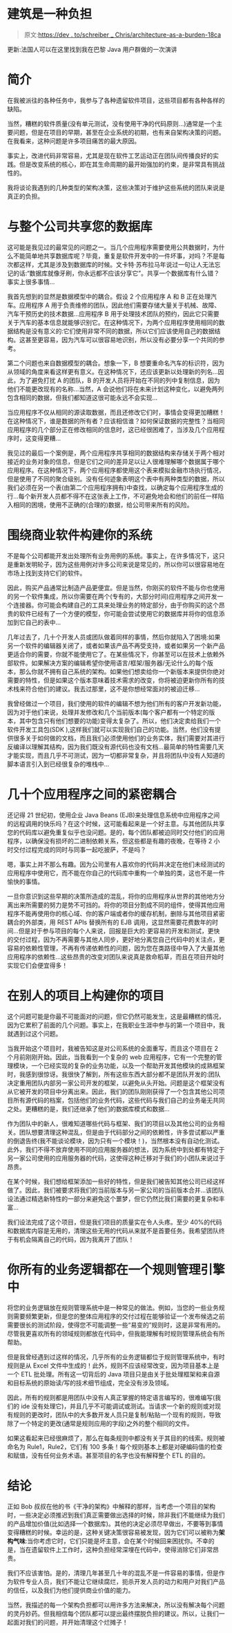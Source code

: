 # 建筑是一种负担

> 原文:[https://dev . to/schreiber _ Chris/architecture-as-a-burden-18ca](https://dev.to/schreiber_chris/architecture-as-a-burden-18ca)

更新:法国人可以在这里找到我在巴黎 Java 用户群做的一次演讲

# [](#introduction)简介

在我被派往的各种任务中，我参与了各种遗留软件项目，这些项目都有各种各样的缺陷。

当然，糟糕的软件质量(没有单元测试，没有使用干净的代码原则...)通常是一个主要问题，但是在项目的早期，甚至在企业系统的初期，也有来自架构决策的问题。在我看来，这种问题是许多项目痛苦的最大原因。

事实上，改进代码非常容易，尤其是现在软件工艺运动正在团队间传播良好的实践。但是改变系统的核心，即在其生命周期的最开始强加的约束，是非常具有挑战性的。

我将谈论我遇到的几种类型的架构决策，这些决策对于维护这些系统的团队来说是真正的负担。

# [](#sharing-your-database-with-the-whole-company)与整个公司共享您的数据库

这可能是我见过的最常见的问题之一。当几个应用程序需要使用公共数据时，为什么不能简单地共享数据库呢？毕竟，重复是软件开发中的一件坏事，对吗？不是每次都这样，尤其是涉及到数据库的时候。文卡特·苏布拉马年说过一句让人无法忘记的话:“数据库就像牙刷，你永远都不应该分享它”。共享一个数据库有什么错？事实上很多事情...

我首先想到的显然是数据模型中的耦合。假设 2 个应用程序 A 和 B 正在处理汽车。应用程序 A 用于负责维修的团队，因此他们需要存储大量关于机械、故障、汽车干预历史的技术数据...应用程序 B 用于处理技术团队的预约，因此它只需要关于汽车的基本信息就能够识别它。在这种情况下，为两个应用程序使用相同的数据结构是没有意义的:它们使用非常不同的数据，所以它们应该使用自己的数据结构。这甚至更容易，因为汽车可以很容易地识别，所以没有必要分享一个共同的参考。

第二个问题也来自数据模型的耦合。想象一下，B 想要重命名汽车的标识符，因为从领域的角度来看这样更有意义。在这种情况下，还应该更新以处理新的列名...因此，为了避免打扰 A 的团队，B 的开发人员将开始在不同的列中复制信息，因为他们不能更改现有的名称...当然，A 会说他们将在未来计划这种变化，以避免两列包含相同的数据，但我们都知道这很可能永远不会实现...

当应用程序不仅从相同的源读取数据，而且还修改它们时，事情会变得更加糟糕！在这种情况下，谁是数据的所有者？应该相信谁？如何保证数据的完整性？当相同应用程序的几个部分正在修改相同的信息时，这已经很困难了，当涉及几个应用程序时，这变得更糟...

我见过的最后一个案例是，两个应用程序共享相同的数据结构来存储关于两个相对接近的业务对象的信息，但是它们之间的差异足以让人很难理解哪个数据属于哪个应用程序。在这种情况下，两个应用程序都使用这个表来模拟金融市场执行情况，但是使用了不同的聚合级别。没有任何迹象表明这个表中有两种类型的数据，所以我们必须在另一个表(由第二个应用程序拥有)中查找，以确定每个应用程序生成的行...每个新开发人员都不得不在这张表上工作，不可避免地会和他们的前任一样陷入相同的困境，使用不正确的(合理的)数据，给公司带来所有的风险。

# [](#building-your-system-around-a-business-software)围绕商业软件构建你的系统

不是每个公司都能开发出处理所有业务用例的系统。事实上，在许多情况下，这只是重新发明轮子，因为这些用例对许多公司来说是常见的，所以你可以很容易地在市场上找到支持它们的软件。

因此，购买产品通常比制造产品更便宜。但是当然，你刚买的软件不能与你也使用的另一个软件集成，所以你需要在两个(专有的，大部分时间)应用程序之间开发一个连接器。你可能会构建自己的工具来处理业务的特定部分，由于你购买的这个昂贵的软件已经有了一个方便的模型，你可能会尝试使用它的数据库并将你的信息添加到它自己的表中...

几年过去了，几十个开发人员或团队做着同样的事情，然后你就陷入了困境:如果另一个软件的编辑器关闭了，或者如果该产品不再受支持，或者如果另一个新产品更适合你的需要，你就不能使用它了。在某些情况下，你甚至可以在技术上依赖外部软件。如果解决方案的编辑希望你使用语言/框架/服务器/无论什么的每个版本，那么你就不拥有自己系统的架构。如果他们想卖给你一个新版本来提供你绝对需要的特性，但是如果这个版本意味着技术需求的改变，你将被迫更新你所有的技术栈来符合他们的建议。我去过那里，这不是你想经常面对的被迫迁移...

我曾经做过一个项目，我们使用的软件的编辑不想为他们所有的客户开发新功能，因为对于他们来说，处理并发修改和几个当前版本(每个客户都有一个特定的版本，其中包含只有他们想要的功能)变得太复杂了。所以，他们决定卖给我们一个软件开发工具包(SDK ),这样我们就可以实现我们自己的功能。当然，他们没有提供很多关于如何做的文档，而且我们必须使用他们的业务实体，我们需要对其进行反编译以理解其结构，因为我们既没有源代码也没有文档...最简单的特性需要几天才能实现，而且几乎不可测试，因为一切都非常复杂，并且将团队中没有人知道的脚本语言引入到已经很复杂的堆栈中...

# [](#tight-coupling-between-dozens-of-applications)几十个应用程序之间的紧密耦合

还记得 21 世纪初，使用企业 Java Beans (EJB)来处理信息系统中应用程序之间的远程调用的快乐吗？在这个时候，这可能看起来是一个好主意。与其他团队共享您的代码库以避免重复似乎也没问题。是的，每个团队都被迫同时交付他们的应用程序，以确保没有损坏的二进制依赖关系，但这些都是有趣的夜晚，在等待 2 小时交付过程完成的同时与同事一起吃披萨，不是吗？

嗯，事实上并不那么有趣。因为公司里有人喜欢你的代码并决定在他们未经测试的应用程序中使用它，而不能在你自己的代码库中重构一个单独的类，这也不是一件愉快的事情。

一旦你意识到这些早期的决策所造成的混乱，将你的应用程序从世界的其他地方分离出来所需要的努力是势不可挡的。将你的项目分割成不同的组件，使得其他应用程序不能再使用你的核心域、你的客户端或者你的缓存机制，删除与其他项目紧密耦合的外部类，用 REST APIs 替换所有的 EJB 调用，这显然需要花费数年的时间...但是对于参与项目的每个人来说，回报是巨大的:更容易的开发和测试，更快的交付过程，因为不再需要与其他人同步，更好地分离您自己代码中的关注点，更容易的依赖性管理，不再有传递依赖性的问题，因为您在类路径中导入了大量其他应用程序的依赖性...这些昂贵的改变对团队来说真是救命稻草，而且在项目开始时实现它们会便宜得多！

# [](#building-your-project-over-someone-elses-project)在别人的项目上构建你的项目

这个问题可能是你最不可能面对的问题，但它仍然可能发生，这是最糟糕的情况，因为它累积了前面的几个问题。事实上，在我职业生涯中参与的第一个项目中，我就遇到过这个问题。

当我开始这个项目时，我被告知这是对公司系统的全面重写，而且这个项目在 2 个月前刚刚开始。因此，当我看到一个复杂的 web 应用程序，它有一个完整的管理模块，一个已经实现的复杂的业务功能，以及一个帮助开发其他模块的成熟框架时，我感到很惊讶。我很快了解到，所有这些东西大部分都不是团队开发的:团队决定重用团队内部另一家公司开发的框架，以避免从头开始。问题是这个框架没有从它被开发的项目中分离出来。因此，我们的团队刚刚获得了一个包含其他公司项目所有源代码的档案，包括他们的业务代码，这些代码与我们自己的业务毫无共同之处。更糟糕的是，我们还继承了他们的数据库模式和数据...

作为团队中的新人，很难知道哪些代码与框架、我们的项目以及其他公司的业务相关。团队想要清理这种混乱，但是由于代码部分之间的依赖性，许多尝试都以严重的倒退告终(我不能谈论模块，因为只有一个模块！)，当然根本没有自动化测试。此外，我们不得不放弃使用不同的应用服务器的想法，因为系统中到处都有特定于另一家公司使用的应用服务器的代码，这使得这种迁移对于我们的小团队来说过于昂贵。

在某个时候，我们想给框架添加一些好的特性，但是我们被告知其他公司已经这样做了。因此，我们被要求将我们的当前版本与另一家公司的当前版本合并...该团队设法通过精选新特性的一部分来避免这个噩梦，但它仍然比我们需要的更复杂和丰富...

我们设法完成了这个项目，但是我们项目的质量实在令人头疼。至少 40%的代码和数据库内容是无用的，清理这些无用的代码从来就不是首要任务。我希望团队终于有机会隔离自己的代码，因为我离开了团队！

# [](#all-your-business-logic-is-in-a-rule-management-engine)你所有的业务逻辑都在一个规则管理引擎中

将您的业务逻辑放在规则管理系统中是一种常见的做法。例如，当您的一些业务规则需要频繁更新，但是您的整体应用程序的交付过程在能够验证一个发布候选之前需要很长的测试阶段，使得您不可能调整一些“易变的”规则时，这是非常有用的。尽管我更喜欢所有的领域规则都放在代码中，但我能理解有时规则管理系统会有所帮助。

但是我曾经遇到过这样的情况，几乎所有的业务逻辑都位于规则管理系统中，有时规则是从 Excel 文件中生成的！此外，规则不应该经常改变，因为项目基本上是一个 ETL 批处理。所有这一切背后的 Java 项目只是由关于批处理框架和来自源和目标系统的原始读/写的技术细节组成，完全没有涉及领域。

因此，所有的规则都是用团队中没有人真正掌握的特定语言编写的，很难编写(我们的 ide 没有处理它)，并且几乎不可能调试或测试。当请求一个新的规则或对现有规则的更改时，团队中的大多数开发人员只是复制/粘贴一个现有的规则，导致除了一个特定的更改(通常是规则应用的字段)之外的整个相同的文件。

如果这看起来已经很麻烦了，那么在每条规则中都没有关于其目的的线索。规则被命名为 Rule1，Rule2，它们有 100 多条！每个规则基本上都是对硬编码值的检查和赋值，没有任何业务术语。甚至项目的名字也没有解释整个 ETL 的目的。

# [](#conclusion)结论

正如 Bob 叔叔在他的书《干净的架构》中解释的那样，当考虑一个项目的架构时，一些决定必须推迟到我们真正需要做出选择的时候，除非我们不能继续为我们的产品增加价值(比如选择一个数据库)。其他的决定必须尽早做出，不要等到事情变得糟糕的时候。幸运的是，这种关键决策很容易被发现，因为它们可以被称为**架构气味**:当你考虑它时，它们只能是坏主意，会在某个时候回来困扰你。不幸的是，当在遗留软件上工作时，这种负担经常深埋在代码中，使得消除它们非常昂贵。

我们不应该害怕。是的，清理几年甚至几十年的混乱不是一件容易的事情，但是作为软件专业人员，我们不能让它继续腐烂，扼杀开发人员的动力和用户对我们产品的信任，以及我们为他们提供商业价值的能力。

当然，我描述的每一个架构负担都可以用许多方法来解决，所以没有解决每个问题的灵丹妙药。但我相信每个团队都可以提出最终摆脱负担的建议。所以，让我们一起面对我们的问题，并开始清理这个烂摊子！